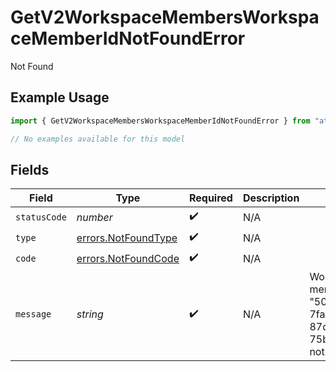 # GetV2WorkspaceMembersWorkspaceMemberIdNotFoundError

Not Found

## Example Usage

```typescript
import { GetV2WorkspaceMembersWorkspaceMemberIdNotFoundError } from "attio-js/models/errors/getv2objectsobject.js";

// No examples available for this model
```

## Fields

| Field                                                                      | Type                                                                       | Required                                                                   | Description                                                                | Example                                                                    |
| -------------------------------------------------------------------------- | -------------------------------------------------------------------------- | -------------------------------------------------------------------------- | -------------------------------------------------------------------------- | -------------------------------------------------------------------------- |
| `statusCode`                                                               | *number*                                                                   | :heavy_check_mark:                                                         | N/A                                                                        |                                                                            |
| `type`                                                                     | [errors.NotFoundType](../../models/errors/notfoundtype.md)                 | :heavy_check_mark:                                                         | N/A                                                                        |                                                                            |
| `code`                                                                     | [errors.NotFoundCode](../../models/errors/notfoundcode.md)                 | :heavy_check_mark:                                                         | N/A                                                                        |                                                                            |
| `message`                                                                  | *string*                                                                   | :heavy_check_mark:                                                         | N/A                                                                        | Workspace member with ID "50cf242c-7fa3-4cad-87d0-75b1af71c57b" not found. |